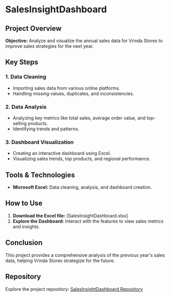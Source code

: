 # SalesInsightDashboard

## Project Overview

**Objective:** Analyze and visualize the annual sales data for Vrinda Stores to improve sales strategies for the next year.

## Key Steps

### 1. Data Cleaning
- Importing sales data from various online platforms.
- Handling missing values, duplicates, and inconsistencies.

### 2. Data Analysis
- Analyzing key metrics like total sales, average order value, and top-selling products.
- Identifying trends and patterns.

### 3. Dashboard Visualization
- Creating an interactive dashboard using Excel.
- Visualizing sales trends, top products, and regional performance.

## Tools & Technologies
- **Microsoft Excel:** Data cleaning, analysis, and dashboard creation.

## How to Use
1. **Download the Excel file:** [SalesInsightDashboard.xlsx]
2. **Explore the Dashboard:** Interact with the features to view sales metrics and insights.

## Conclusion
This project provides a comprehensive analysis of the previous year's sales data, helping Vrinda Stores strategize for the future.

## Repository
Explore the project repository: [SalesInsightDashboard Repository](#)
